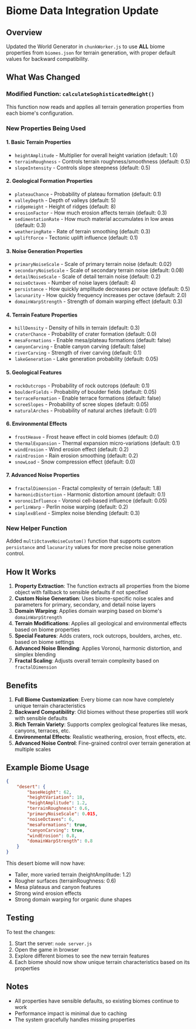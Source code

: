 # Biome Data Integration Update

## Overview
Updated the World Generator in `chunkWorker.js` to use **ALL** biome properties from `biomes.json` for terrain generation, with proper default values for backward compatibility.

## What Was Changed

### Modified Function: `calculateSophisticatedHeight()`
This function now reads and applies all terrain generation properties from each biome's configuration.

### New Properties Being Used

#### 1. **Basic Terrain Properties**
- `heightAmplitude` - Multiplier for overall height variation (default: 1.0)
- `terrainRoughness` - Controls terrain roughness/smoothness (default: 0.5)
- `slopeIntensity` - Controls slope steepness (default: 0.5)

#### 2. **Geological Formation Properties**
- `plateauChance` - Probability of plateau formation (default: 0.1)
- `valleyDepth` - Depth of valleys (default: 5)
- `ridgeHeight` - Height of ridges (default: 8)
- `erosionFactor` - How much erosion affects terrain (default: 0.3)
- `sedimentationRate` - How much material accumulates in low areas (default: 0.3)
- `weatheringRate` - Rate of terrain smoothing (default: 0.3)
- `upliftForce` - Tectonic uplift influence (default: 0.1)

#### 3. **Noise Generation Properties**
- `primaryNoiseScale` - Scale of primary terrain noise (default: 0.02)
- `secondaryNoiseScale` - Scale of secondary terrain noise (default: 0.08)
- `detailNoiseScale` - Scale of detail terrain noise (default: 0.2)
- `noiseOctaves` - Number of noise layers (default: 4)
- `persistance` - How quickly amplitude decreases per octave (default: 0.5)
- `lacunarity` - How quickly frequency increases per octave (default: 2.0)
- `domainWarpStrength` - Strength of domain warping effect (default: 0.3)

#### 4. **Terrain Feature Properties**
- `hillDensity` - Density of hills in terrain (default: 0.3)
- `craterChance` - Probability of crater formation (default: 0.0)
- `mesaFormations` - Enable mesa/plateau formations (default: false)
- `canyonCarving` - Enable canyon carving (default: false)
- `riverCarving` - Strength of river carving (default: 0.1)
- `lakeGeneration` - Lake generation probability (default: 0.05)

#### 5. **Geological Features**
- `rockOutcrops` - Probability of rock outcrops (default: 0.1)
- `boulderFields` - Probability of boulder fields (default: 0.05)
- `terraceFormation` - Enable terrace formations (default: false)
- `screeSlopes` - Probability of scree slopes (default: 0.05)
- `naturalArches` - Probability of natural arches (default: 0.01)

#### 6. **Environmental Effects**
- `frostHeave` - Frost heave effect in cold biomes (default: 0.0)
- `thermalExpansion` - Thermal expansion micro-variations (default: 0.1)
- `windErosion` - Wind erosion effect (default: 0.2)
- `rainErosion` - Rain erosion smoothing (default: 0.2)
- `snowLoad` - Snow compression effect (default: 0.0)

#### 7. **Advanced Noise Properties**
- `fractalDimension` - Fractal complexity of terrain (default: 1.8)
- `harmonicDistortion` - Harmonic distortion amount (default: 0.1)
- `voronoiInfluence` - Voronoi cell-based influence (default: 0.05)
- `perlinWarp` - Perlin noise warping (default: 0.2)
- `simplexBlend` - Simplex noise blending (default: 0.3)

### New Helper Function
Added `multiOctaveNoiseCustom()` function that supports custom `persistance` and `lacunarity` values for more precise noise generation control.

## How It Works

1. **Property Extraction**: The function extracts all properties from the biome object with fallback to sensible defaults if not specified
2. **Custom Noise Generation**: Uses biome-specific noise scales and parameters for primary, secondary, and detail noise layers
3. **Domain Warping**: Applies domain warping based on biome's `domainWarpStrength`
4. **Terrain Modifications**: Applies all geological and environmental effects based on biome properties
5. **Special Features**: Adds craters, rock outcrops, boulders, arches, etc. based on biome settings
6. **Advanced Noise Blending**: Applies Voronoi, harmonic distortion, and simplex blending
7. **Fractal Scaling**: Adjusts overall terrain complexity based on `fractalDimension`

## Benefits

1. **Full Biome Customization**: Every biome can now have completely unique terrain characteristics
2. **Backward Compatibility**: Old biomes without these properties still work with sensible defaults
3. **Rich Terrain Variety**: Supports complex geological features like mesas, canyons, terraces, etc.
4. **Environmental Effects**: Realistic weathering, erosion, frost effects, etc.
5. **Advanced Noise Control**: Fine-grained control over terrain generation at multiple scales

## Example Biome Usage

```json
{
    "desert": {
        "baseHeight": 62,
        "heightVariation": 18,
        "heightAmplitude": 1.2,
        "terrainRoughness": 0.6,
        "primaryNoiseScale": 0.015,
        "noiseOctaves": 6,
        "mesaFormations": true,
        "canyonCarving": true,
        "windErosion": 0.8,
        "domainWarpStrength": 0.8
    }
}
```

This desert biome will now have:
- Taller, more varied terrain (heightAmplitude: 1.2)
- Rougher surfaces (terrainRoughness: 0.6)
- Mesa plateaus and canyon features
- Strong wind erosion effects
- Strong domain warping for organic dune shapes

## Testing

To test the changes:
1. Start the server: `node server.js`
2. Open the game in browser
3. Explore different biomes to see the new terrain features
4. Each biome should now show unique terrain characteristics based on its properties

## Notes

- All properties have sensible defaults, so existing biomes continue to work
- Performance impact is minimal due to caching
- The system gracefully handles missing properties

